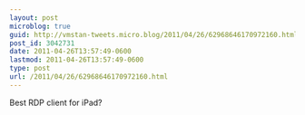 ```yaml
---
layout: post
microblog: true
guid: http://vmstan-tweets.micro.blog/2011/04/26/62968646170972160.html
post_id: 3042731
date: 2011-04-26T13:57:49-0600
lastmod: 2011-04-26T13:57:49-0600
type: post
url: /2011/04/26/62968646170972160.html
---
```

Best RDP client for iPad?
